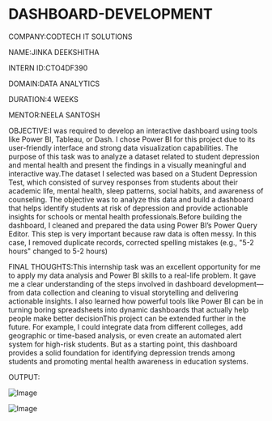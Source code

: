 # DASHBOARD-DEVELOPMENT

COMPANY:CODTECH IT SOLUTIONS

NAME:JINKA DEEKSHITHA

INTERN ID:CTO4DF390

DOMAIN:DATA ANALYTICS

DURATION:4 WEEKS

MENTOR:NEELA SANTOSH

 OBJECTIVE:I was required to develop an interactive dashboard using tools like Power BI, Tableau, or Dash. I chose Power BI for this project due to its user-friendly interface and strong data visualization capabilities. The purpose of this task was to analyze a dataset related to student depression and mental health and present the findings in a visually meaningful and interactive way.The dataset I selected was based on a Student Depression Test, which consisted of survey responses from students about their academic life, mental health, sleep patterns, social habits, and awareness of counseling. The objective was to analyze this data and build a dashboard that helps identify students at risk of depression and provide actionable insights for schools or mental health professionals.Before building the dashboard, I cleaned and prepared the data using Power BI’s Power Query Editor. This step is very important because raw data is often messy. In this case, I removed duplicate records, corrected spelling mistakes (e.g., "5-2 hours" changed to 5-2 hours)
 
 FINAL THOUGHTS:This internship task was an excellent opportunity for me to apply my data analysis and Power BI skills to a real-life problem. It gave me a clear understanding of the steps involved in dashboard development—from data collection and cleaning to visual storytelling and delivering actionable insights. I also learned how powerful tools like Power BI can be in turning boring spreadsheets into dynamic dashboards that actually help people make better decisionThis project can be extended further in the future. For example, I could integrate data from different colleges, add geographic or time-based analysis, or even create an automated alert system for high-risk students. But as a starting point, this dashboard provides a solid foundation for identifying depression trends among students and promoting mental health awareness in education systems.

 
OUTPUT:


![Image](https://github.com/user-attachments/assets/f1f421ee-6d61-4ad4-8fa3-c81f7c6764e8)


![Image](https://github.com/user-attachments/assets/b9238a24-19c6-418d-93f3-041cff682040)
